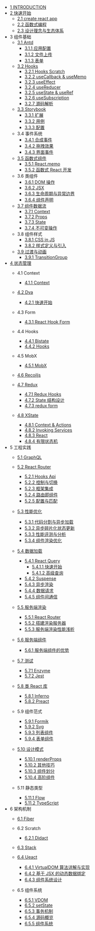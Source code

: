   - [1 INTRODUCTION](/INTRODUCTION.md)
  - [2 快速开始](/快速开始/README.md)
    - [2.1 create react app](/快速开始/create-react-app.md)
    - [2.2 函数式编程](/快速开始/函数式编程.md)
    - [2.3 设计理念与生态体系](/快速开始/设计理念与生态体系.md)
  - 3 组件基础
    - [3.1 Antd](/组件基础/Antd/README.md)
      - [3.1.1 应用配置](/组件基础/Antd/应用配置.md)
      - [3.1.2 文件上传](/组件基础/Antd/文件上传.md)
      - [3.1.3 表单](/组件基础/Antd/表单.md)
    - [3.2 Hooks](/组件基础/Hooks/README.md)
      - [3.2.1 Hooks Scratch](/组件基础/Hooks/Hooks%20Scratch.md)
      - [3.2.2 useCallback & useMemo](/组件基础/Hooks/useCallback%20&%20useMemo.md)
      - [3.2.3 useEffect](/组件基础/Hooks/useEffect.md)
      - [3.2.4 useReducer](/组件基础/Hooks/useReducer.md)
      - [3.2.5 useState & useRef](/组件基础/Hooks/useState%20&%20useRef.md)
      - [3.2.6 useSubscription](/组件基础/Hooks/useSubscription.md)
      - [3.2.7 源码解析](/组件基础/Hooks/源码解析.md)
    - [3.3 Storybook](/组件基础/Storybook/README.md)
      - [3.3.1 扩展](/组件基础/Storybook/扩展.md)
      - [3.3.2 用例](/组件基础/Storybook/用例.md)
      - [3.3.3 配置](/组件基础/Storybook/配置.md)
    - 3.4 事件系统
      - [3.4.1 合成事件](/组件基础/事件系统/合成事件.md)
      - [3.4.2 拖拽效果](/组件基础/事件系统/拖拽效果.md)
      - [3.4.3 界面事件](/组件基础/事件系统/界面事件.md)
    - [3.5 函数式组件](/组件基础/函数式组件/README.md)
      - [3.5.1 React.memo](/组件基础/函数式组件/React.memo.md)
      - [3.5.2 函数式 React 开发](/组件基础/函数式组件/函数式%20React%20开发.md)
    - 3.6 类组件
      - [3.6.1 DOM 操作](/组件基础/类组件/DOM%20操作.md)
      - [3.6.2 JSX](/组件基础/类组件/JSX.md)
      - [3.6.3 生命周期与异常边界](/组件基础/类组件/生命周期与异常边界.md)
      - [3.6.4 组件声明](/组件基础/类组件/组件声明.md)
    - [3.7 组件数据流](/组件基础/组件数据流/README.md)
      - [3.7.1 Context](/组件基础/组件数据流/Context.md)
      - [3.7.2 Props](/组件基础/组件数据流/Props.md)
      - [3.7.3 State](/组件基础/组件数据流/State.md)
      - [3.7.4 不可变操作](/组件基础/组件数据流/不可变操作.md)
    - 3.8 组件样式
      - [3.8.1 CSS in JS](/组件基础/组件样式/CSS-in-JS.md)
      - [3.8.2 样式定义与引入](/组件基础/组件样式/样式定义与引入.md)
    - [3.9 过渡与动画](/组件基础/过渡与动画/README.md)
      - [3.9.1 TransitionGroup](/组件基础/过渡与动画/TransitionGroup.md)
  - [4 状态管理](/状态管理/README.md)
    - 4.1 Context
      - [4.1.1 Context](/状态管理/Context/Context.md)
    - [4.2 Dva](/状态管理/Dva/README.md)
      - [4.2.1 快速开始](/状态管理/Dva/快速开始.md)
    - 4.3 Form
      - [4.3.1 React Hook Form](/状态管理/Form/React%20Hook%20Form.md)
    - 4.4 Hooks
      - [4.4.1 Bistate](/状态管理/Hooks/Bistate.md)
      - [4.4.2 Hooks](/状态管理/Hooks/Hooks.md)
    - 4.5 MobX
      - [4.5.1 MobX](/状态管理/MobX/MobX.md)
    - [4.6 Recoiljs](/状态管理/Recoiljs/README.md)
      
    - [4.7 Redux](/状态管理/Redux/README.md)
      - [4.7.1 Redux Hooks](/状态管理/Redux/Redux%20Hooks.md)
      - [4.7.2 State 结构设计](/状态管理/Redux/State%20结构设计.md)
      - [4.7.3 redux form](/状态管理/Redux/redux-form.md)
    - [4.8 XState](/状态管理/XState/README.md)
      - [4.8.1 Context & Actions](/状态管理/XState/Context%20&%20Actions.md)
      - [4.8.2 Invoking Services](/状态管理/XState/Invoking%20Services.md)
      - [4.8.3 React](/状态管理/XState/React.md)
      - [4.8.4 有限状态机](/状态管理/XState/有限状态机.md)
  - 5 工程实践
    - [5.1 GraphQL](/工程实践/GraphQL/README.md)
      
    - [5.2 React Router](/工程实践/React%20Router/README.md)
      - [5.2.1 Hooks Api](/工程实践/React%20Router/Hooks%20Api.md)
      - [5.2.2 控制与切换](/工程实践/React%20Router/控制与切换.md)
      - [5.2.3 框架集成](/工程实践/React%20Router/框架集成.md)
      - [5.2.4 路由即组件](/工程实践/React%20Router/路由即组件.md)
      - [5.2.5 配置与匹配](/工程实践/React%20Router/配置与匹配.md)
    - [5.3 性能优化](/工程实践/性能优化/README.md)
      - [5.3.1 代码分割与异步加载](/工程实践/性能优化/代码分割与异步加载.md)
      - [5.3.2 异步碎片化状态更新](/工程实践/性能优化/异步碎片化状态更新.md)
      - [5.3.3 性能评测与分析](/工程实践/性能优化/性能评测与分析.md)
      - [5.3.4 组件渲染优化](/工程实践/性能优化/组件渲染优化.md)
    - [5.4 数据加载](/工程实践/数据加载/README.md)
      - [5.4.1 React Query](/工程实践/数据加载/React%20Query/README.md)
        - [5.4.1.1 快速开始](/工程实践/数据加载/React%20Query/快速开始.md)
        - [5.4.1.2 高级查询](/工程实践/数据加载/React%20Query/高级查询.md)
      - [5.4.2 Suspense](/工程实践/数据加载/Suspense.md)
      - [5.4.3 异步渲染](/工程实践/数据加载/异步渲染.md)
      - [5.4.4 数据请求](/工程实践/数据加载/数据请求.md)
      - [5.4.5 组件间通信](/工程实践/数据加载/组件间通信.md)
    - [5.5 服务端渲染](/工程实践/服务端渲染/README.md)
      - [5.5.1 React Router](/工程实践/服务端渲染/React%20Router.md)
      - [5.5.2 搭建渲染服务器](/工程实践/服务端渲染/搭建渲染服务器.md)
      - [5.5.3 服务端渲染性能浅析](/工程实践/服务端渲染/服务端渲染性能浅析.md)
    - [5.6 服务端组件](/工程实践/服务端组件/README.md)
      - [5.6.1 服务端组件的优势](/工程实践/服务端组件/服务端组件的优势.md)
    - [5.7 测试](/工程实践/测试/README.md)
      - [5.7.1 Enzyme](/工程实践/测试/Enzyme.md)
      - [5.7.2 Jest](/工程实践/测试/Jest.md)
    - [5.8 类 React 库](/工程实践/类%20React%20库/README.md)
      - [5.8.1 Inferno](/工程实践/类%20React%20库/Inferno.md)
      - [5.8.2 Preact](/工程实践/类%20React%20库/Preact.md)
    - 5.9 组件范式
      - [5.9.1 Formik](/工程实践/组件范式/Formik.md)
      - [5.9.2 Svg](/工程实践/组件范式/Svg.md)
      - [5.9.3 列表组件](/工程实践/组件范式/列表组件.md)
      - [5.9.4 表单组件](/工程实践/组件范式/表单组件.md)
    - [5.10 设计模式](/工程实践/设计模式/README.md)
      - [5.10.1 renderProps](/工程实践/设计模式/renderProps.md)
      - [5.10.2 其他技巧](/工程实践/设计模式/其他技巧.md)
      - [5.10.3 组件划分](/工程实践/设计模式/组件划分.md)
      - [5.10.4 高阶组件](/工程实践/设计模式/高阶组件.md)
    - 5.11 静态类型
      - [5.11.1 Flow](/工程实践/静态类型/Flow.md)
      - [5.11.2 TypeScript](/工程实践/静态类型/TypeScript.md)
  - 6 架构机制
    - [6.1 Fiber](/架构机制/Fiber/README.md)
      
    - 6.2 Scratch
      - [6.2.1 Didact](/架构机制/Scratch/Didact.md)
    - [6.3 Stack](/架构机制/Stack/README.md)
      
    - [6.4 Ueact](/架构机制/Ueact/README.md)
      - [6.4.1 VirtualDOM 算法详解与实现](/架构机制/Ueact/VirtualDOM%20算法详解与实现.md)
      - [6.4.2 基于 JSX 的动态数据绑定](/架构机制/Ueact/基于%20JSX%20的动态数据绑定.md)
      - [6.4.3 组件系统设计](/架构机制/Ueact/组件系统设计.md)
    - 6.5 组件系统
      - [6.5.1 VDOM](/架构机制/组件系统/VDOM.md)
      - [6.5.2 setState](/架构机制/组件系统/setState.md)
      - [6.5.3 事务机制](/架构机制/组件系统/事务机制.md)
      - [6.5.4 源码概览](/架构机制/组件系统/源码概览.md)
      - [6.5.5 组件系统](/架构机制/组件系统/组件系统.md)